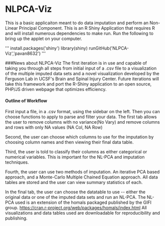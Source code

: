 # NLPCA-Viz

This is a basic applicaiton meant to do data imputation and perform an Non-Linear Principal Component. This is an R Shiny Application that requires R and will install numerous dependencies to make run. Run the following to bring up the applet on your computer. 

''' 
install.packages('shiny')
library(shiny)
runGitHub('NLPCA-Viz','pavan8632')
'''

###News about NLPCA-Viz
The first iteration is in use and capable of taking you through all steps from initial input of a .csv file to a visualization of the multiple imputed data sets and a novel visualization developed by the Ferguson Lab in UCSF's Brain and Spinal Injury Center. Future iterations will take this framework and port the R-Shiny application to an open source, PHP/JS driven webpage that optimizes efficiency.  

#### Outline of Workflow
First input a file, in a .csv format, using the sidebar on the left. Then you can choose functions to apply to parse and filter your data. The first tab allows the user to remove columns with no variance(No Vary) and remove columns and rows with only NA values (NA Col, NA Row)

Second, the user can choose which columns to use for the imputation by choosing column names and then viewing their final data table. 

Third, the user is told to classify their columns as either categorical or numerical variables. This is important for the NL-PCA and imputation techniques.

Fourth, the user can use two methods of imputation. An iterative PCA based approach, and a Monte-Carlo Multiple Chained Equation approach. All data tables are stored and the user can view summary statistics of each. 

In the final tab, the user can choose the datatable to use -- either the original data or one of the imputed data sets and run an NL-PCA. The NL-PCA used is an extension of the homals packaged published by the GIFI group. https://cran.r-project.org/web/packages/homals/index.html All visualizations and data tables used are downloadable for reproducibility and publishing. 

